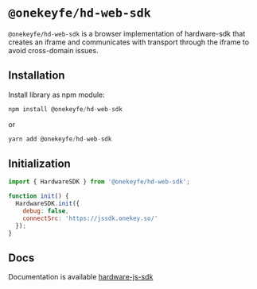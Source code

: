 # `@onekeyfe/hd-web-sdk`

`@onekeyfe/hd-web-sdk` is a browser implementation of hardware-sdk that creates an iframe and communicates with transport through the iframe to avoid cross-domain issues.

## Installation

Install library as npm module:

```javascript
npm install @onekeyfe/hd-web-sdk
```

or

```javascript
yarn add @onekeyfe/hd-web-sdk
```

## Initialization

```javascript
import { HardwareSDK } from '@onekeyfe/hd-web-sdk';

function init() {
  HardwareSDK.init({
    debug: false,
    connectSrc: 'https://jssdk.onekey.so/'
  });
}
```

## Docs

Documentation is available [hardware-js-sdk](https://developer.onekey.so/connect-to-hardware/hardware-sdk/start)
